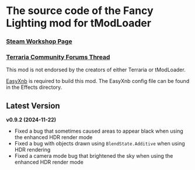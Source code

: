 ﻿# The source code of the Fancy Lighting mod for tModLoader

### [Steam Workshop Page](https://steamcommunity.com/sharedfiles/filedetails/?id=2822950837)
### [Terraria Community Forums Thread](https://forums.terraria.org/index.php?threads/fancy-lighting-mod.113067/)

This mod is not endorsed by the creators of either Terraria or tModLoader.

[EasyXnb](https://github.com/SuperAndyHero/EasyXnb) is required to build this mod. The EasyXnb config file can be found in the Effects directory.

## Latest Version

**v0.9.2 (2024-11-22)**
- Fixed a bug that sometimes caused areas to appear black when using the enhanced HDR render mode
- Fixed a bug with objects drawn using `BlendState.Additive` when using HDR rendering
- Fixed a camera mode bug that brightened the sky when using the enhanced HDR render mode

